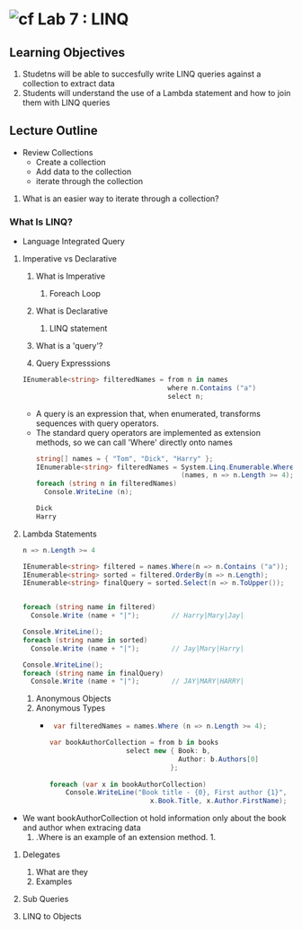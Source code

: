 ![cf](http://i.imgur.com/7v5ASc8.png) Lab 7 : LINQ
=====================================

## Learning Objectives

1. Studetns will be able to succesfully write LINQ queries against a collection to extract data
1. Students will understand the use of a Lambda statement and how to join them with LINQ queries
 
## Lecture Outline


- Review Collections
  - Create a collection
  - Add data to the collection
  - iterate through the collection

1. What is an easier way to iterate through a collection?

### What Is LINQ?

- Language Integrated Query

1. Imperative vs Declarative
   1. What is Imperative
      1. Foreach Loop
   1. What is Declarative
      1. LINQ statement

   1. What is a 'query'?

   1. Query Expresssions 
    ```csharp
    IEnumerable<string> filteredNames = from n in names
                                        where n.Contains ("a")
                                        select n;
    ```
      - A query is an expression that, when enumerated, transforms sequences with query operators. 
      - The standard query operators are implemented as extension methods, so we can call 'Where' directly onto names
        ```csharp
        string[] names = { "Tom", "Dick", "Harry" };
        IEnumerable<string> filteredNames = System.Linq.Enumerable.Where
                                            (names, n => n.Length >= 4);
        foreach (string n in filteredNames)
          Console.WriteLine (n);

        Dick
        Harry
        ```


1. Lambda Statements

    ```csharp
    n => n.Length >= 4
    ```


    ```csharp
    IEnumerable<string> filtered = names.Where(n => n.Contains ("a"));
    IEnumerable<string> sorted = filtered.OrderBy(n => n.Length);
    IEnumerable<string> finalQuery = sorted.Select(n => n.ToUpper());


    foreach (string name in filtered)
      Console.Write (name + "|");        // Harry|Mary|Jay|

    Console.WriteLine();
    foreach (string name in sorted)
      Console.Write (name + "|");        // Jay|Mary|Harry|

    Console.WriteLine();
    foreach (string name in finalQuery)
      Console.Write (name + "|");        // JAY|MARY|HARRY|

    ```

   1. Anonymous Objects 
   1. Anonymous Types
      - ```csharp 
         var filteredNames = names.Where (n => n.Length >= 4); 
        ```

        ```csharp
        var bookAuthorCollection = from b in books
                           select new { Book: b,
                                        Author: b.Authors[0]
                                      };
    
        foreach (var x in bookAuthorCollection)
            Console.WriteLine("Book title - {0}, First author {1}", 
                                 x.Book.Title, x.Author.FirstName);
        ```

- We want bookAuthorCollection ot hold information only about the book and author when extracing data
    1. .Where is an example of an extension method.
       1. 

1. Delegates
   1. What are they
   1. Examples



1. Sub Queries
1. LINQ to Objects
